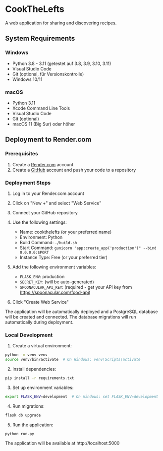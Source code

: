 # CookTheLefts

A web application for sharing and discovering recipes.

## System Requirements

### Windows
- Python 3.8 - 3.11 (getestet auf 3.8, 3.9, 3.10, 3.11)
- Visual Studio Code
- Git (optional, für Versionskontrolle)
- Windows 10/11

### macOS
- Python 3.11
- Xcode Command Line Tools
- Visual Studio Code
- Git (optional)
- macOS 11 (Big Sur) oder höher

## Deployment to Render.com

### Prerequisites

1. Create a [Render.com](https://render.com) account
2. Create a [GitHub](https://github.com) account and push your code to a repository

### Deployment Steps

1. Log in to your Render.com account
2. Click on "New +" and select "Web Service"
3. Connect your GitHub repository
4. Use the following settings:
   - Name: cookthelefts (or your preferred name)
   - Environment: Python
   - Build Command: `./build.sh`
   - Start Command: `gunicorn "app:create_app('production')" --bind 0.0.0.0:$PORT`
   - Instance Type: Free (or your preferred tier)

5. Add the following environment variables:
   - `FLASK_ENV`: production
   - `SECRET_KEY`: (will be auto-generated)
   - `SPOONACULAR_API_KEY`: (required - get your API key from https://spoonacular.com/food-api)

6. Click "Create Web Service"

The application will be automatically deployed and a PostgreSQL database will be created and connected. The database migrations will run automatically during deployment.

### Local Development

1. Create a virtual environment:
```bash
python -m venv venv
source venv/bin/activate  # On Windows: venv\Scripts\activate
```

2. Install dependencies:
```bash
pip install -r requirements.txt
```

3. Set up environment variables:
```bash
export FLASK_ENV=development  # On Windows: set FLASK_ENV=development
```

4. Run migrations:
```bash
flask db upgrade
```

5. Run the application:
```bash
python run.py
```

The application will be available at http://localhost:5000
